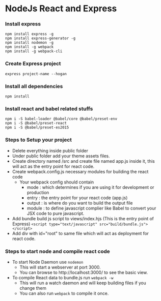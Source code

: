 # NodeJs React and Express 

### Install express
```
npm install express -g
npm install express-generator -g
npm install nodemon -g
npm install -g webpack
npm install -g webpack-cli
```
### Create Express project
```express project-name --hogan```

### Install all dependencies
```cd project-name
npm install
```
### Install react and babel related stuffs
```npm i -S react react-dom
npm i -S babel-loader @babel/core @babel/preset-env
npm i -S @babel/preset-react
npm i -S @babel/preset-es2015
```

### Steps to Setup your project
 * Delete everything inside public folder
 * Under public folder add your theme assets files.
 * Create directory named /src and create file named app.js inside it, this will act as the entry point for react code.
 * Create webpack.config.js necessary modules for building the react code
    * Your webpack config should contain 
        * mode : which determines if you are using it for development or production
        * entry : the entry point for your react code (app.js)
        * output : is where do you want to build the output file
        * module : to define javascript complier like Babel to convert your JSX code to pure javascript.
 * Add bundle build js script to views/index.hjs (This is the entry point of Express)
    ```<script type="text/javascript" src="build/bundle.js"></script>```
 * Add div with id="root" to same file which will act as deployment for react code.

### Steps to start node and compile react code
 * To start Node Daemon use ```nodemon``` 
    * This will start a webserver at port 3000. 
    * You can browse to http://localhost:3000/ to see the basic view.
 * To compile React data to bundle.js run ```webpack -w``` 
    * This will run a watch daemon and will keep building files if you change them
    * You can also run ```webpack``` to compile it once.